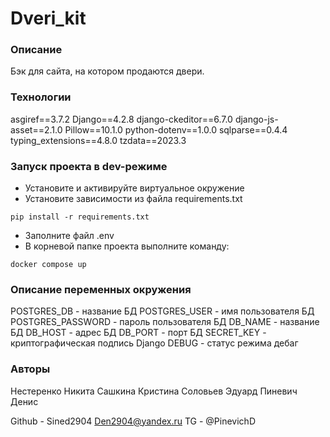 # Dveri_kit

### Описание
Бэк для сайта, на котором продаются двери. 



### Технологии
asgiref==3.7.2
Django==4.2.8
django-ckeditor==6.7.0
django-js-asset==2.1.0
Pillow==10.1.0
python-dotenv==1.0.0
sqlparse==0.4.4
typing_extensions==4.8.0
tzdata==2023.3

### Запуск проекта в dev-режиме
- Установите и активируйте виртуальное окружение
- Установите зависимости из файла requirements.txt
```
pip install -r requirements.txt
``` 
- Заполните файл .env
- В корневой папке проекта выполните команду:
```
docker compose up 
```

### Описание переменных окружения
POSTGRES_DB - название БД
POSTGRES_USER - имя пользователя БД
POSTGRES_PASSWORD - пароль пользователя БД
DB_NAME - название БД
DB_HOST - адрес БД
DB_PORT - порт БД
SECRET_KEY - криптографическая подпись Django
DEBUG - статус режима дебаг


### Авторы
Нестеренко Никита
Сашкина Кристина
Соловьев Эдуард
Пиневич Денис


Github - Sined2904
Den2904@yandex.ru
TG - @PinevichD

